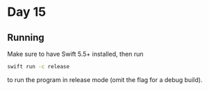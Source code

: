 # Day 15

## Running

Make sure to have Swift 5.5+ installed, then run

```bash
swift run -c release
```

to run the program in release mode (omit the flag for a debug build).
